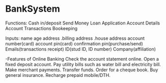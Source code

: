 # BankSystem

Functions:
Cash in/deposit
Send Money
Loan Application
Account Details
Account Transactions
Bookeeping


Inputs:
name
age
address
 .billing address
 .house address
account number(card)
account pin(card)
confirmation pin(purchase/send)
Emails(transactions receipt)
ID(stud ID, ID number)
Company(affiliation)

 -Features of Online Banking
Check the account statement online.
Open a fixed deposit account.
Pay utility bills such as water bill and electricity bill.
Make merchant payments.
Transfer funds.
Order for a cheque book.
Buy general insurance.
Recharge prepaid mobile/DTH.
